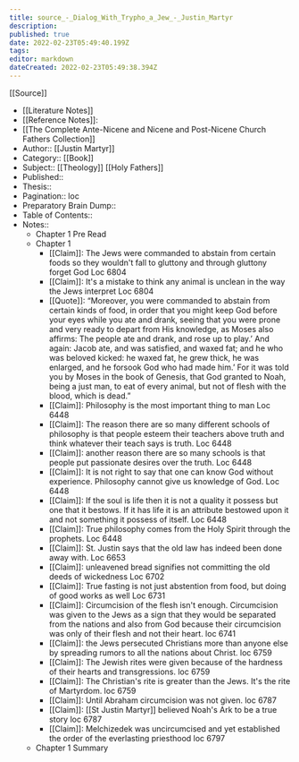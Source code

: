 ```yaml
---
title: source_-_Dialog_With_Trypho_a_Jew_-_Justin_Martyr
description: 
published: true
date: 2022-02-23T05:49:40.199Z
tags: 
editor: markdown
dateCreated: 2022-02-23T05:49:38.394Z
---
```


[[Source]]

- [[Literature Notes]]
- [[Reference Notes]]:
- [[The Complete Ante-Nicene and Nicene and Post-Nicene Church Fathers Collection]]
- Author:: [[Justin Martyr]]
- Category:: [[Book]]
- Subject:: [[Theology]] [[Holy Fathers]]
- Published::
- Thesis::
- Pagination:: loc
- Preparatory Brain Dump::
- Table of Contents::
- Notes::
    - Chapter 1 Pre Read
    - Chapter 1
        - [[Claim]]: The Jews were commanded to abstain from certain foods so they wouldn't fall to gluttony and through gluttony forget God Loc 6804
        - [[Claim]]: It's a mistake to think any animal is unclean in the way the Jews interpret Loc 6804
        - [[Quote]]: “Moreover, you were commanded to abstain from certain kinds of food, in order that you might keep God before your eyes while you ate and drank, seeing that you were prone and very ready to depart from His knowledge, as Moses also affirms: The people ate and drank, and rose up to play.’ And again: Jacob ate, and was satisfied, and waxed fat; and he who was beloved kicked: he waxed fat, he grew thick, he was enlarged, and he forsook God who had made him.’ For it was told you by Moses in the book of Genesis, that God granted to Noah, being a just man, to eat of every animal, but not of flesh with the blood, which is dead.”
        - [[Claim]]: Philosophy is the most important thing to man Loc 6448
        - [[Claim]]: The reason there are so many different schools of philosophy is that people esteem their teachers above truth and think whatever their teach says is truth. Loc 6448
        - [[Claim]]: another reason there are so many schools is that people put passionate desires over the truth. Loc 6448
        - [[Claim]]: It is not right to say that one can know God without experience. Philosophy cannot give us knowledge of God. Loc 6448
        - [[Claim]]: If the soul is life then it is not a quality it possess but one that it bestows. If it has life it is an attribute bestowed upon it and not something it possess of itself. Loc 6448
        - [[Claim]]: True philosophy comes from the Holy Spirit through the prophets. Loc 6448
        - [[Claim]]: St. Justin says that the old law has indeed been done away with. Loc 6653
        - [[Claim]]: unleavened bread signifies not committing the old deeds of wickedness Loc 6702
        - [[Claim]]: True fasting is not just abstention from food, but doing of good works as well Loc 6731
        - [[Claim]]: Circumcision of the flesh isn't enough. Circumcision was given to the Jews as a sign that they would be separated from the nations and also from God because their circumcision was only of their flesh and not their heart. loc 6741
        - [[Claim]]: the Jews persecuted Christians more than anyone else by spreading rumors to all the nations about Christ. loc 6759
        - [[Claim]]: The Jewish rites were given because of the hardness of their hearts and transgressions. loc 6759
        - [[Claim]]: The Christian's rite is greater than the Jews. It's the rite of Martyrdom. loc 6759
        - [[Claim]]: Until Abraham circumcision was not given. loc 6787
        - [[Claim]]: [[St Justin Martyr]] believed Noah's Ark to be a true story loc 6787
        - [[Claim]]: Melchizedek was uncircumcised and yet established the order of the everlasting priesthood loc 6797
    - Chapter 1 Summary
